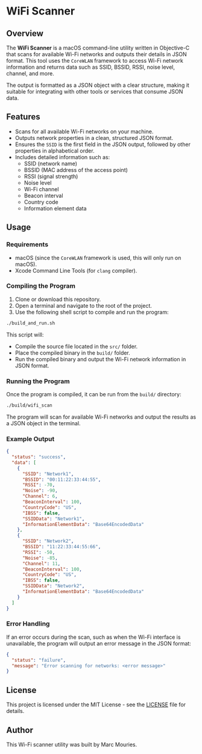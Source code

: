 
# WiFi Scanner

## Overview

The **WiFi Scanner** is a macOS command-line utility written in Objective-C that scans for available Wi-Fi networks and outputs their details in JSON format. This tool uses the `CoreWLAN` framework to access Wi-Fi network information and returns data such as SSID, BSSID, RSSI, noise level, channel, and more.

The output is formatted as a JSON object with a clear structure, making it suitable for integrating with other tools or services that consume JSON data.

## Features

- Scans for all available Wi-Fi networks on your machine.
- Outputs network properties in a clean, structured JSON format.
- Ensures the `SSID` is the first field in the JSON output, followed by other properties in alphabetical order.
- Includes detailed information such as:
  - SSID (network name)
  - BSSID (MAC address of the access point)
  - RSSI (signal strength)
  - Noise level
  - Wi-Fi channel
  - Beacon interval
  - Country code
  - Information element data

## Usage

### Requirements

- macOS (since the `CoreWLAN` framework is used, this will only run on macOS).
- Xcode Command Line Tools (for `clang` compiler).

### Compiling the Program

1. Clone or download this repository.
2. Open a terminal and navigate to the root of the project.
3. Use the following shell script to compile and run the program:

```bash
./build_and_run.sh
```

This script will:
- Compile the source file located in the `src/` folder.
- Place the compiled binary in the `build/` folder.
- Run the compiled binary and output the Wi-Fi network information in JSON format.

### Running the Program

Once the program is compiled, it can be run from the `build/` directory:

```bash
./build/wifi_scan
```

The program will scan for available Wi-Fi networks and output the results as a JSON object in the terminal.

### Example Output

```json
{
  "status": "success",
  "data": [
    {
      "SSID": "Network1",
      "BSSID": "00:11:22:33:44:55",
      "RSSI": -70,
      "Noise": -90,
      "Channel": 6,
      "BeaconInterval": 100,
      "CountryCode": "US",
      "IBSS": false,
      "SSIDData": "Network1",
      "InformationElementData": "Base64EncodedData"
    },
    {
      "SSID": "Network2",
      "BSSID": "11:22:33:44:55:66",
      "RSSI": -50,
      "Noise": -85,
      "Channel": 11,
      "BeaconInterval": 100,
      "CountryCode": "US",
      "IBSS": false,
      "SSIDData": "Network2",
      "InformationElementData": "Base64EncodedData"
    }
  ]
}
```

### Error Handling

If an error occurs during the scan, such as when the Wi-Fi interface is unavailable, the program will output an error message in the JSON format:

```json
{
  "status": "failure",
  "message": "Error scanning for networks: <error message>"
}
```

## License

This project is licensed under the MIT License - see the [LICENSE](LICENSE) file for details.

## Author

This Wi-Fi scanner utility was built by Marc Mouries.
